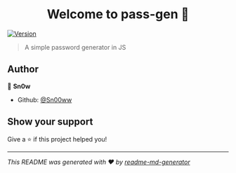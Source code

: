 <h1 align="center">Welcome to pass-gen 👋</h1>
<p>
  <a href="https://www.npmjs.com/package/pass-gen" target="_blank">
    <img alt="Version" src="https://img.shields.io/npm/v/pass-gen.svg">
  </a>
</p>

> A simple password generator in JS

## Author

👤 **Sn0w**

* Github: [@Sn00ww](https://github.com/Sn00ww)

## Show your support

Give a ⭐️ if this project helped you!

***
_This README was generated with ❤️ by [readme-md-generator](https://github.com/kefranabg/readme-md-generator)_
